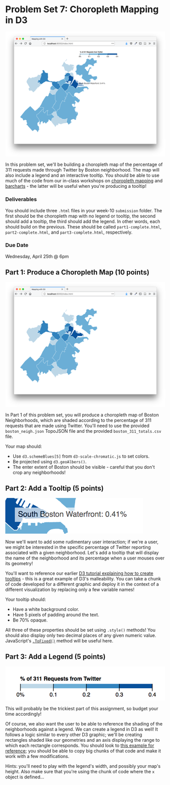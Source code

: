 # Problem Set 7: Choropleth Mapping in D3

![Final Map](./images/final_map.png)

In this problem set, we'll be building a choropleth map of the percentage of 311 requests made through Twitter by Boston neighborhood. The map will also include a legend and an interactive tooltip. You should be able to use much of the code from our in-class workshops on [choropleth mapping](http://duspviz.mit.edu/d3-workshop/mapping-data-with-d3/) and [barcharts](https://github.com/ericmhuntley/big-data-spring2018/blob/master/week-08/08_intro-to-d3.md) - the latter will be useful when you're producing a tooltip!

### Deliverables

You should include three `.html` files in your week-10 `submission` folder. The first should be the choropleth map with no legend or tooltip, the second should add a tooltip, the third should add the legend. In other words, each should build on the previous. These should be called `part1-complete.html`, `part2-complete.html`, and `part3-complete.html`, respectively.

### Due Date

Wednesday, April 25th @ 6pm

## Part 1: Produce a Choropleth Map (10 points)

![Choropleth](./images/choropleth.png)

In Part 1 of this problem set, you will produce a choropleth map of Boston Neighborhoods, which are shaded according to the percentage of 311 requests that are made using Twitter. You'll need to use the provided `boston_neigh.json` TopoJSON file and the provided `boston_311_totals.csv` file.

Your map should:

+ Use `d3.schemeBlues[5]` from `d3-scale-chromatic.js` to set colors.
+ Be projected using `d3.geoAlbers()`.
+ The enter extent of Boston should be visible - careful that you don't crop any neighborhoods!

## Part 2: Add a Tooltip (5 points)

![Tooltip](./images/tooltip.png)

Now we'll want to add some rudimentary user interaction; if we're a user, we might be interested in the specific percentage of Twitter reporting associated with a given neighborhood. Let's add a tooltip that will display the name of the neighborhood and its percentage when a user mouses over its geometry!

You'll want to reference our earlier [D3 tutorial explaining how to create tooltips](http://duspviz.mit.edu/d3-workshop/intro-to-d3/) - this is a great example of D3's malleability. You can take a chunk of code developed for a different graphic and deploy it in the context of a different visualization by replacing only a few variable names!

Your tooltip should:

+ Have a white background color.
+ Have 5 pixels of padding around the text.
+ Be 70% opaque.

All three of these properties should be set using `.style()` methods! You should also display only two decimal places of any given numeric value. JavaScript's [`.ToFixed()`](https://www.w3schools.com/jsref/jsref_tofixed.asp) method will be useful here.

## Part 3: Add a Legend (5 points)

![Legend](./images/legend.png)

This will probably be the trickiest part of this assignment, so budget your time accordingly!

Of course, we also want the user to be able to reference the shading of the neighborhoods against a legend. We can create a legend in D3 as well! It follows a logic similar to every other D3 graphic; we'll be creating rectangles shaded like our geometries and an axis displaying the range to which each rectangle corresponds. You should look to [this example for reference](https://bl.ocks.org/mbostock/4060606); you should be able to copy big chunks of that code and make it work with a few modifications.

Hints: you'll need to play with the legend's width, and possibly your map's height. Also make sure that you're using the chunk of code where the `x` object is defined...
